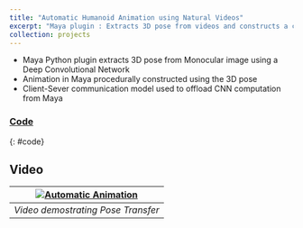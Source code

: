 ```yaml
---
title: "Automatic Humanoid Animation using Natural Videos"
excerpt: "Maya plugin : Extracts 3D pose from videos and constructs a corresponding animation<br/><img src='/images/mayaplugin_cropped.png'>"
collection: projects
---
```


* Maya Python plugin extracts 3D pose from Monocular image using a Deep Convolutional Network
* Animation in Maya procedurally constructed using the 3D pose
* Client-Sever communication model used to offload CNN computation from Maya

### <i class="fab fa-github" aria-hidden="true"></i> [Code](https://github.com/h44rd/PoseTransferMayaPlugin)
{: #code}

## Video

| [![Automatic Animation](https://res.cloudinary.com/marcomontalbano/image/upload/v1589761941/video_to_markdown/images/youtube--hCWwee0yy-I-c05b58ac6eb4c4700831b2b3070cd403.jpg)](https://youtu.be/hCWwee0yy-I "Automatic Animation") |
|:--:|
| *Video demostrating Pose Transfer* |